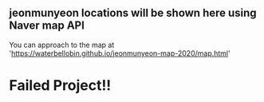 ## jeonmunyeon locations will be shown here using Naver map API


You can approach to the map at 'https://waterbellobin.github.io/jeonmunyeon-map-2020/map.html'


# Failed Project!!
